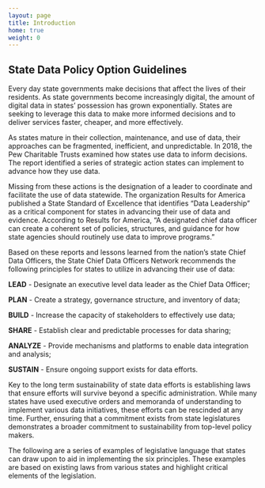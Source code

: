 ```yaml
---
layout: page
title: Introduction
home: true
weight: 0
---
```

 
## State Data Policy Option Guidelines
 
Every day state governments make decisions that affect the lives of their residents. As state governments become increasingly digital, the amount of digital data in states’ possession has grown exponentially. States are seeking to leverage this data to make more informed decisions and to deliver services faster, cheaper, and more effectively.
 
As states mature in their collection, maintenance, and use of data, their approaches can be fragmented, inefficient, and unpredictable. In 2018, the Pew Charitable Trusts examined how states use data to inform decisions. The report identified a series of strategic action states can implement to advance how they use data.
 
Missing from these actions is the designation of a leader to coordinate and facilitate the use of data statewide. The organization Results for America published a State Standard of Excellence that identifies “Data Leadership” as a critical component for states in advancing their use of data and evidence. According to Results for America, “A designated chief data officer can create a coherent set of policies, structures, and guidance for how state agencies should routinely use data to improve programs.”
 
Based on these reports and lessons learned from the nation’s state Chief Data Officers, the State Chief Data Officers Network recommends the following principles for states to utilize in advancing their use of data:
 
**LEAD** - Designate an executive level data leader as the Chief Data Officer;

**PLAN**  - Create a strategy, governance structure, and inventory of data;

**BUILD** - Increase the capacity of stakeholders to effectively use data;

**SHARE** - Establish clear and predictable processes for data sharing;

**ANALYZE** - Provide mechanisms and platforms to enable data integration and analysis;

**SUSTAIN** - Ensure ongoing support exists for data efforts.
 
Key to the long term sustainability of state data efforts is establishing laws that ensure efforts will survive beyond a specific administration. While many states have used executive orders and memoranda of understanding to implement various data initiatives, these efforts can be rescinded at any time. Further, ensuring that a commitment exists from state legislatures demonstrates a broader commitment to sustainability from top-level policy makers.
 
The following are a series of examples of legislative language that states can draw upon to aid in implementing the six principles. These examples are based on existing laws from various states and highlight critical elements of the legislation.

